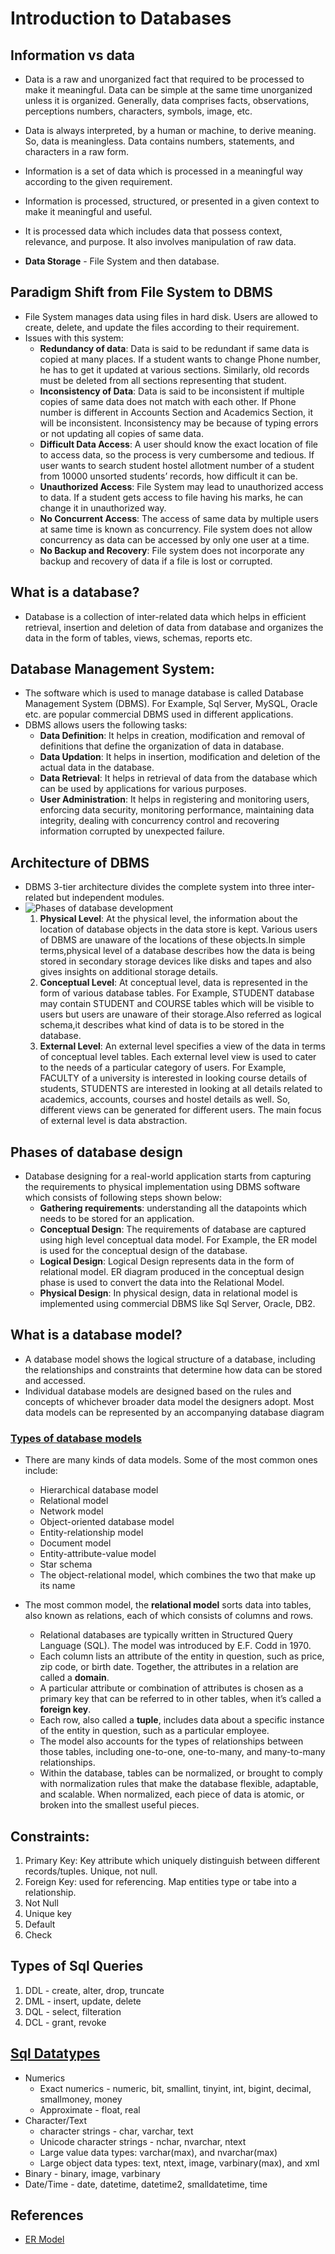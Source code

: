 # Introduction to Databases
## Information vs data
- Data is a raw and unorganized fact that required to be processed to make it meaningful. Data can be simple at the same time unorganized unless it is organized. Generally, data comprises facts, observations, perceptions numbers, characters, symbols, image, etc.
- Data is always interpreted, by a human or machine, to derive meaning. So, data is meaningless. Data contains numbers, statements, and characters in a raw form.
- Information is a set of data which is processed in a meaningful way according to the given requirement. 
- Information is processed, structured, or presented in a given context to make it meaningful and useful.
- It is processed data which includes data that possess context, relevance, and purpose. It also involves manipulation of raw data.

- **Data Storage** - File System and then database.
## Paradigm Shift from File System to DBMS
-  File System manages data using files in hard disk. Users are allowed to create, delete, and update the files according to their requirement.
-  Issues with this system:
   -  **Redundancy of data**: Data is said to be redundant if same data is copied at many places. If a student wants to change Phone number, he has to get it updated at various sections. Similarly, old records must be deleted from all sections representing that student.
    - **Inconsistency of Data**: Data is said to be inconsistent if multiple copies of same data does not match with each other. If Phone number is different in Accounts Section and Academics Section, it will be inconsistent. Inconsistency may be because of typing errors or not updating all copies of same data.
    - **Difficult Data Access**: A user should know the exact location of file to access data, so the process is very cumbersome and tedious. If user wants to search student hostel allotment number of a student from 10000 unsorted students’ records, how difficult it can be.
    - **Unauthorized Access**: File System may lead to unauthorized access to data. If a student gets access to file having his marks, he can change it in unauthorized way.
    - **No Concurrent Access**: The access of same data by multiple users at same time is known as concurrency. File system does not allow concurrency as data can be accessed by only one user at a time.
    - **No Backup and Recovery**: File system does not incorporate any backup and recovery of data if a file is lost or corrupted.
## What is a database?
- Database is a collection of inter-related data which helps in efficient retrieval, insertion and deletion of data from database and organizes the data in the form of tables, views, schemas, reports etc.  
## Database Management System: 
- The software which is used to manage database is called Database Management System (DBMS). For Example, Sql Server, MySQL, Oracle etc. are popular commercial DBMS used in different applications. 
- DBMS allows users the following tasks:
  - **Data Definition**: It helps in creation, modification and removal of definitions that define the organization of data in database.
  - **Data Updation**: It helps in insertion, modification and deletion of the actual data in the database.
  - **Data Retrieval**: It helps in retrieval of data from the database which can be used by applications for various purposes.
  - **User Administration**: It helps in registering and monitoring users, enforcing data security, monitoring performance, maintaining data integrity, dealing with concurrency control and recovering information corrupted by unexpected failure.
## Architecture of DBMS
- DBMS 3-tier architecture divides the complete system into three inter-related but independent modules.
- ![Phases of database development](https://github.com/Tech-Training-2021/Neosoft-dotnet/blob/main/04/Images/dbms-3tier.jpg)
    1. **Physical Level**: At the physical level, the information about the location of database objects in the data store is kept. Various users of DBMS are unaware of the locations of these objects.In simple terms,physical level of a database describes how the data is being stored in secondary storage devices like disks and tapes and also gives insights on additional storage details.
    2. **Conceptual Level**: At conceptual level, data is represented in the form of various database tables. For Example, STUDENT database may contain STUDENT and COURSE tables which will be visible to users but users are unaware of their storage.Also referred as logical schema,it describes what kind of data is to be stored in the database.
    3. **External Level**:  An external level specifies a view of the data in terms of conceptual level tables.  Each external level view is used to cater to the needs of a particular category of users. For Example, FACULTY of a university is interested in looking course details of students, STUDENTS are interested in looking at all details related to academics, accounts, courses and hostel details as well. So, different views can be generated for different users. The main focus of external level is data abstraction.
## Phases of database design
- Database designing for a real-world application starts from capturing the requirements to physical implementation using DBMS software which consists of following steps shown below:
  - **Gathering requirements**: understanding all the datapoints which needs to be stored for an application.
  - **Conceptual Design**: The requirements of database are captured using high level conceptual data model. For Example, the ER model is used for the conceptual design of the database.
  - **Logical Design**: Logical Design represents data in the form of relational model. ER diagram produced in the conceptual design phase is used to convert the data into the Relational Model.
  - **Physical Design**: In physical design, data in relational model is implemented using commercial DBMS like Sql Server, Oracle, DB2.

## What is a database model?
- A database model shows the logical structure of a database, including the relationships and constraints that determine how data can be stored and accessed. 
- Individual database models are designed based on the rules and concepts of whichever broader data model the designers adopt. Most data models can be represented by an accompanying database diagram
### [Types of database models](https://www.lucidchart.com/pages/database-diagram/database-models/#section_0)
- There are many kinds of data models. Some of the most common ones include:
   - Hierarchical database model
   - Relational model
   - Network model
   - Object-oriented database model
   - Entity-relationship model
   - Document model
   - Entity-attribute-value model
   - Star schema
   - The object-relational model, which combines the two that make up its name

- The most common model, the **relational model** sorts data into tables, also known as relations, each of which consists of columns and rows. 
  - Relational databases are typically written in Structured Query Language (SQL). The model was introduced by E.F. Codd in 1970. 
  - Each column lists an attribute of the entity in question, such as price, zip code, or birth date. Together, the attributes in a relation are called a **domain**. 
  - A particular attribute or combination of attributes is chosen as a primary key that can be referred to in other tables, when it’s called a **foreign key**.
  - Each row, also called a **tuple**, includes data about a specific instance of the entity in question, such as a particular employee.
  - The model also accounts for the types of relationships between those tables, including one-to-one, one-to-many, and many-to-many relationships.
  - Within the database, tables can be normalized, or brought to comply with normalization rules that make the database flexible, adaptable, and scalable. When normalized, each piece of data is atomic, or broken into the smallest useful pieces.

## Constraints:
1. Primary Key: Key attribute which uniquely distinguish between different records/tuples. Unique, not null.
2. Foreign Key: used for referencing. Map entities type or tabe into a relationship.
3. Not Null
4. Unique key
5. Default
6. Check 

## Types of Sql Queries
1. DDL - create, alter, drop, truncate
2. DML - insert, update, delete
3. DQL - select, filteration
4. DCL - grant, revoke

## [Sql Datatypes](https://docs.microsoft.com/en-us/sql/t-sql/data-types/data-types-transact-sql?view=sql-server-ver15)
- Numerics
  - Exact numerics - numeric, bit, smallint, tinyint, int, bigint, decimal, smallmoney, money
  - Approximate - float, real
- Character/Text 
  - character strings - char, varchar, text
  - Unicode character strings - nchar, nvarchar, ntext
  - Large value data types: varchar(max), and nvarchar(max)
  - Large object data types: text, ntext, image, varbinary(max), and xml
- Binary - binary, image, varbinary
- Date/Time - date, datetime, datetime2, smalldatetime, time

## References
- [ER Model](https://www.geeksforgeeks.org/introduction-of-er-model/)